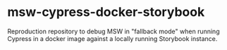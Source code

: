 # msw-cypress-docker-storybook
Reproduction repository to debug MSW in "fallback mode" when running Cypress in a docker image against a locally running Storybook instance.
